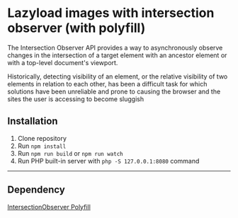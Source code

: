 # Lazyload images with intersection observer (with polyfill)

The Intersection Observer API provides a way to asynchronously observe changes in the intersection of a target element with an ancestor element or with a top-level document's viewport.

Historically, detecting visibility of an element, or the relative visibility of two elements in relation to each other, has been a difficult task for which solutions have been unreliable and prone to causing the browser and the sites the user is accessing to become sluggish

## Installation

1. Clone repository
2. Run `npm install`
3. Run `npm run build` or `npm run watch`
4. Run PHP built-in server with `php -S 127.0.0.1:8080` command

---

## Dependency

[IntersectionObserver Polyfill](https://www.npmjs.com/package/intersection-observer-polyfill#installation)
